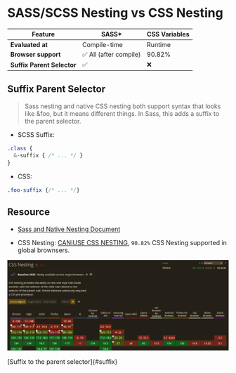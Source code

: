 # SASS/SCSS Nesting vs CSS Nesting

| Feature                                  | **SASS\***             | **CSS Variables** |
| ---------------------------------------- | ---------------------- | ----------------- |
| **Evaluated at**                         | Compile-time           | Runtime           |
| **Browser support**                      | ✅ All (after compile) | 90.82%            |
| **Suffix Parent Selector**               | ✅                     | ❌                |

## Suffix Parent Selector

> Sass nesting and native CSS nesting both support syntax that looks like &foo, but it means different things. In Sass, this adds a suffix to the parent selector.

- SCSS Suffix:

```scss
.class {
  &-suffix { /* ... */ }
}
```

- CSS:

```css
.foo-suffix {/* ... */}
```


## Resource

- [Sass and Native Nesting Document](https://sass-lang.com/blog/sass-and-native-nesting/)

- CSS Nesting: [CANIUSE CSS NESTING](https://caniuse.com/css-nesting), `90.82%` CSS Nesting supported in global brownsers.

![CSS Nesting in caniuse 2025](<CSS_Nesting(caniuse).png>)

[Suffix to the parent selector]{#suffix}
